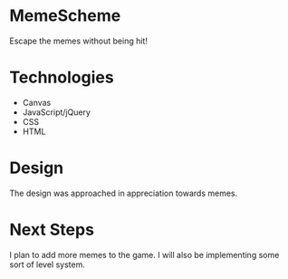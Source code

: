 # MemeScheme
Escape the memes without being hit!

# Technologies
- Canvas
- JavaScript/jQuery
- CSS
- HTML

# Design
The design was approached in appreciation towards memes.

# Next Steps
I plan to add more memes to the game. I will also be implementing some sort of level system. 
